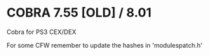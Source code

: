 # COBRA 7.55 [OLD] / 8.01

Cobra for PS3 CEX/DEX

For some CFW remember to update the hashes in 'modulespatch.h'
